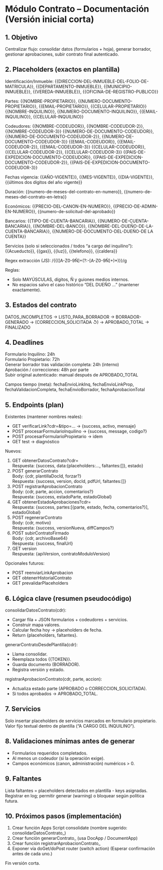 # Módulo Contrato – Documentación (Versión inicial corta)

## 1. Objetivo
Centralizar flujo: consolidar datos (formularios + hoja), generar borrador, gestionar aprobaciones, subir contrato final autenticado.

## 2. Placeholders (exactos en plantilla)
Identificación/Inmueble:
{{DIRECCION-DEL-INMUEBLE-DEL-FOLIO-DE-MATRICULA}}, {{DEPARTAMENTO-INMUEBLE}}, {{MUNICIPIO-INMUEBLE}}, {{VEREDA-INMUEBLE}}, {{OFICINA-DE-REGISTRO-PUBLICO}}

Partes:
{{NOMBRE-PROPIETARIO}}, {{NUMERO-DOCUMENTO-PROPIETARIO}}, {{EMAIL-PROPIETARIO}}, {{CELULAR-PROPIETARIO}}
{{NOMBRE-INQUILINO}}, {{NUMERO-DOCUMENTO-INQUILINO}}, {{EMAIL-INQUILINO}}, {{CELULAR-INQUILINO}}

Codeudores:
{{NOMBRE-CODEUDOR}}, {{NOMBRE-CODEUDOR-2}}, {{NOMBRE-CODEUDOR-3}}
{{NUMERO-DE-DOCUMENTO-CODEUDOR}}, {{NUMERO-DE-DOCUMENTO-CODEUDOR-2}}, {{NUMERO-DE-DOCUMENTO-CODEUDOR-3}}
{{EMAIL-CODEUDOR}}, {{EMAIL-CODEUDOR-2}}, {{EMAIL-CODEUDOR-3}}
{{CELULAR-CODEUDOR}}, {{CELULAR-CODEUDOR-2}}, {{CELULAR-CODEUDOR-3}}
{{PAIS-DE-EXPEDICION-DOCUMENTO-CODEUDOR}}, {{PAIS-DE-EXPEDICION-DOCUMENTO-CODEUDOR-2}}, {{PAIS-DE-EXPEDICION-DOCUMENTO-CODEUDOR-3}}

Fechas vigencia:
{{AÑO-VIGENTE}}, {{MES-VIGENTE}}, {{DIA-VIGENTE}}, {{últimos dos digitos del año vigente}}

Duración:
{{numero-de-meses-del-contrato-en-numero}}, {{numero-de-meses-del-contrato-en-letra}}

Económicos:
{{PRECIO-DEL-CANON-EN-NUMERO}}, {{PRECIO-DE-ADMIN-EN-NUMERO}}, {{numero-de-solicitud-del-aprobado}}

Bancarios:
{{TIPO-DE-CUENTA-BANCARIA}}, {{NUMERO-DE-CUENTA-BANCARIA}}, {{NOMBRE-DEL-BANCO}}, {{NOMBRE-DEL-DUEÑO-DE-LA-CUENTA-BANCARIA}}, {{NUMERO-DE-DOCUMENTO-DEL-DUEÑO-DE LA CUENTA}}

Servicios (solo si seleccionados / todos “a cargo del inquilino”):
{{Acueducto}}, {{gas}}, {{luz}}, {{telefono}}, {{caldera}}

Regex extracción (JS):
/\{\{([A-Z0-9Ñ]+(?:-[A-Z0-9Ñ]+)*)\}\}/g

Reglas:
- Solo MAYÚSCULAS, dígitos, Ñ y guiones medios internos.
- No espacios salvo el caso histórico “DEL DUEÑO ...” (mantener exactamente).

## 3. Estados del contrato
DATOS_INCOMPLETOS → LISTO_PARA_BORRADOR → BORRADOR-GENERADO → (CORRECCION_SOLICITADA ↺) → APROBADO_TOTAL → FINALIZADO

## 4. Deadlines
Formulario Inquilino: 24h  
Formulario Propietario: 72h  
Generar borrador tras validación completa: 24h (interno)  
Aprobación / correcciones: 48h por parte  
Subir original autenticado: manual después de APROBADO_TOTAL  

Campos tiempo (meta):
fechaEnvioLinkInq, fechaEnvioLinkProp, fechaValidacionCompleta, fechaEnvioBorrador, fechaAprobacionTotal

## 5. Endpoints (plan)

Existentes (mantener nombres reales):
- GET verificarLink?cdr=&tipo=... → {success, activo, mensaje}
- POST procesarFormularioInquilino → {success, message, codigo?}
- POST procesarFormularioPropietario → idem
- GET test → diagnóstico

Nuevos:
1. GET obtenerDatosContrato?cdr=  
   Respuesta: {success, data:{placeholders:..., faltantes:[]}, estado}
2. POST generarContrato  
   Body: {cdr, plantillaDocId, forzar?}  
   Respuesta: {success, version, docId, pdfUrl, faltantes:[]}
3. POST registrarAprobacionContrato  
   Body: {cdr, parte, accion, comentarios?}  
   Respuesta: {success, estadoParte, estadoGlobal}
4. GET obtenerEstadoAprobaciones?cdr=  
   Respuesta: {success, partes:[{parte, estado, fecha, comentarios?}], estadoGlobal}
5. POST regenerarContrato  
   Body: {cdr, motivo}  
   Respuesta: {success, versionNueva, diffCampos?}
6. POST subirContratoFirmado  
   Body: {cdr, archivoBase64}  
   Respuesta: {success, finalUrl}
7. GET version  
   Respuesta: {apiVersion, contratoModuloVersion}

Opcionales futuros:
- POST reenviarLinkAprobacion
- GET obtenerHistorialContrato
- GET prevalidarPlaceholders

## 6. Lógica clave (resumen pseudocódigo)
consolidarDatosContrato(cdr):
- Cargar fila + JSON formularios + codeudores + servicios.
- Construir mapa valores.
- Calcular fecha hoy → placeholders de fecha.
- Return {placeholders, faltantes}.

generarContratoDesdePlantilla(cdr):
- Llama consolidar.
- Reemplaza todos {{TOKEN}}.
- Guarda documento (BORRADOR).
- Registra versión y estado.

registrarAprobacionContrato(cdr, parte, accion):
- Actualiza estado parte (APROBADO o CORRECCION_SOLICITADA).
- Si todos aprobados → APROBADO_TOTAL.

## 7. Servicios
Solo insertar placeholders de servicios marcados en formulario propietario. Valor fijo textual dentro de plantilla (“A CARGO DEL INQUILINO”).

## 8. Validaciones mínimas antes de generar
- Formularios requeridos completados.
- Al menos un codeudor (si la operación exige).
- Campos económicos (canon, administración) numéricos > 0.

## 9. Faltantes
Lista faltantes = placeholders detectados en plantilla - keys asignadas. Registrar en log; permitir generar (warning) o bloquear según política futura.

## 10. Próximos pasos (implementación)
1. Crear función Apps Script consolidate (nombre sugerido: consolidarDatosContrato_)
2. Crear función generarContrato_ (usa DocApp / DocumentApp)
3. Crear función registrarAprobacionContrato_
4. Exponer vía doGet/doPost router (switch action)
(Esperar confirmación antes de cada uno.)

Fin versión corta.
